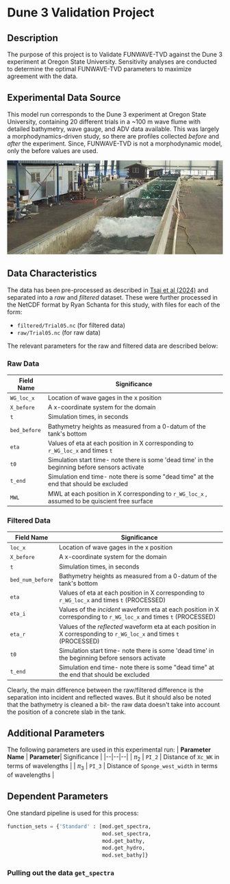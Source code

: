 # Dune 3 Validation Project


## Description
The purpose of this project is to Validate FUNWAVE-TVD against the Dune 3 experiment at Oregon State University. Sensitivity analyses are conducted to determine the optimal FUNWAVE-TVD parameters to maximize agreement with the data. 


## Experimental Data Source
This model run corresponds to the Dune 3 experiment at Oregon State University, containing 20 different trials in a ~100 m wave flume with detailed bathymetry, wave gauge, and ADV data available. This was largely a morphodynamics-driven study, so there are profiles collected *before* and *after* the experiment. Since, FUNWAVE-TVD is not a morphodynamic model, only the before values are used.


![flume](./doc/OSU_flume.jpg)

## Data Characteristics
The data has been pre-processed as described in [Tsai et al (2024)](https://agupubs.onlinelibrary.wiley.com/share/2XFSXHPU9JEWUENXESZB?target=10.1029/2024JC021194) and separated into a *raw* and *filtered* dataset. These were further processed in the NetCDF format by Ryan Schanta for this study, with files for each of the form:

- `filtered/Trial05.nc` (for filtered data)
- `raw/Trial05.nc` (for raw data)

The relevant parameters for the raw and filtered data are described below:


### Raw Data

| **Field Name** |  Significance |
|--|--|
| `WG_loc_x` | Location of wave gages in the x position
| `X_before` | A x-coordinate system for the domain
| `t` | Simulation times, in seconds
| `bed_before` | Bathymetry heights as measured from a 0-datum of the tank's bottom
| `eta` | Values of eta at each position in X corresponding to `r_WG_loc_x` and times `t`
| `t0` | Simulation start time- note there is some 'dead time' in the beginning before sensors activate
| `t_end` | Simulation end time- note there is some "dead time" at the end that should be excluded
| `MWL` | MWL at each position in X corresponding to `r_WG_loc_x` , assumed to be quiscient free surface

### Filtered Data

| **Field Name** |  Significance |
|--|--|
| `loc_x` | Location of wave gages in the x position
| `X_before` | A x-coordinate system for the domain
| `t` | Simulation times, in seconds
| `bed_num_before` | Bathymetry heights as measured from a 0-datum of the tank's bottom
| `eta` | Values of eta at each position in X corresponding to `r_WG_loc_x` and times `t` (PROCESSED)
| `eta_i` | Values of the *incident*  waveform eta at each position in X corresponding to `r_WG_loc_x` and times `t` (PROCESSED)
| `eta_r` | Values of the *reflected*  waveform eta at each position in X corresponding to `r_WG_loc_x` and times `t` (PROCESSED)
| `t0` | Simulation start time- note there is some 'dead time' in the beginning before sensors activate
| `t_end` | Simulation end time- note there is some "dead time" at the end that should be excluded

Clearly, the main difference between the raw/filtered difference is the separation into incident and reflected waves. But it should also be noted that the bathymetry is cleaned a bit- the raw data doesn't take into account the position of a concrete slab in the tank.

## Additional Parameters
The following parameters are used in this experimental run:
| **Parameter Name** | **Parameter**| Significance |
|--|--|--|
| $\pi_2$ | `PI_2` | Distance of `Xc_WK` in terms of wavelengths |
| $\pi_3$ | `PI_3` | Distance of `Sponge_west_width` in terms of wavelengths |


## Dependent Parameters
One standard pipeline is used for this process:

```python
function_sets = {'Standard' : [mod.get_spectra,
                               mod.set_spectra,
                               mod.get_bathy,
                               mod.get_hydro,
                               mod.set_bathy]}
```
###  Pulling out the data `get_spectra`